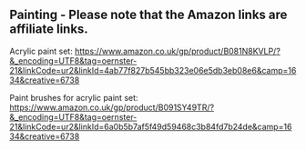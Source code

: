 ## Painting - Please note that the Amazon links are affiliate links.

Acrylic paint set: https://www.amazon.co.uk/gp/product/B081N8KVLP/?&_encoding=UTF8&tag=oernster-21&linkCode=ur2&linkId=4ab77f827b545bb323e06e5db3eb08e6&camp=1634&creative=6738

Paint brushes for acrylic paint set: https://www.amazon.co.uk/gp/product/B091SY49TR/?&_encoding=UTF8&tag=oernster-21&linkCode=ur2&linkId=6a0b5b7af5f49d59468c3b84fd7b24de&camp=1634&creative=6738
